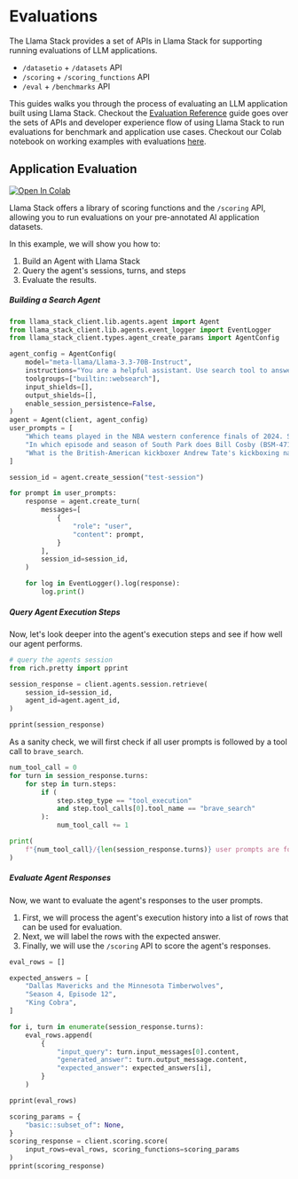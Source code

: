 # Evaluations

The Llama Stack provides a set of APIs in Llama Stack for supporting running evaluations of LLM applications.
- `/datasetio` + `/datasets` API
- `/scoring` + `/scoring_functions` API
- `/eval` + `/benchmarks` API



This guides walks you through the process of evaluating an LLM application built using Llama Stack. Checkout the [Evaluation Reference](../references/evals_reference/index.md) guide goes over the sets of APIs and developer experience flow of using Llama Stack to run evaluations for benchmark and application use cases. Checkout our Colab notebook on working examples with evaluations [here](https://colab.research.google.com/drive/10CHyykee9j2OigaIcRv47BKG9mrNm0tJ?usp=sharing).


## Application Evaluation

[![Open In Colab](https://colab.research.google.com/assets/colab-badge.svg)](https://colab.research.google.com/github/meta-llama/llama-stack/blob/main/docs/getting_started.ipynb)

Llama Stack offers a library of scoring functions and the `/scoring` API, allowing you to run evaluations on your pre-annotated AI application datasets.

In this example, we will show you how to:
1. Build an Agent with Llama Stack
2. Query the agent's sessions, turns, and steps
3. Evaluate the results.

##### Building a Search Agent
```python
from llama_stack_client.lib.agents.agent import Agent
from llama_stack_client.lib.agents.event_logger import EventLogger
from llama_stack_client.types.agent_create_params import AgentConfig

agent_config = AgentConfig(
    model="meta-llama/Llama-3.3-70B-Instruct",
    instructions="You are a helpful assistant. Use search tool to answer the questions. ",
    toolgroups=["builtin::websearch"],
    input_shields=[],
    output_shields=[],
    enable_session_persistence=False,
)
agent = Agent(client, agent_config)
user_prompts = [
    "Which teams played in the NBA western conference finals of 2024. Search the web for the answer.",
    "In which episode and season of South Park does Bill Cosby (BSM-471) first appear? Give me the number and title. Search the web for the answer.",
    "What is the British-American kickboxer Andrew Tate's kickboxing name? Search the web for the answer.",
]

session_id = agent.create_session("test-session")

for prompt in user_prompts:
    response = agent.create_turn(
        messages=[
            {
                "role": "user",
                "content": prompt,
            }
        ],
        session_id=session_id,
    )

    for log in EventLogger().log(response):
        log.print()
```


##### Query Agent Execution Steps

Now, let's look deeper into the agent's execution steps and see if how well our agent performs.
```python
# query the agents session
from rich.pretty import pprint

session_response = client.agents.session.retrieve(
    session_id=session_id,
    agent_id=agent.agent_id,
)

pprint(session_response)
```

As a sanity check, we will first check if all user prompts is followed by a tool call to `brave_search`.
```python
num_tool_call = 0
for turn in session_response.turns:
    for step in turn.steps:
        if (
            step.step_type == "tool_execution"
            and step.tool_calls[0].tool_name == "brave_search"
        ):
            num_tool_call += 1

print(
    f"{num_tool_call}/{len(session_response.turns)} user prompts are followed by a tool call to `brave_search`"
)
```

##### Evaluate Agent Responses
Now, we want to evaluate the agent's responses to the user prompts.

1. First, we will process the agent's execution history into a list of rows that can be used for evaluation.
2. Next, we will label the rows with the expected answer.
3. Finally, we will use the `/scoring` API to score the agent's responses.

```python
eval_rows = []

expected_answers = [
    "Dallas Mavericks and the Minnesota Timberwolves",
    "Season 4, Episode 12",
    "King Cobra",
]

for i, turn in enumerate(session_response.turns):
    eval_rows.append(
        {
            "input_query": turn.input_messages[0].content,
            "generated_answer": turn.output_message.content,
            "expected_answer": expected_answers[i],
        }
    )

pprint(eval_rows)

scoring_params = {
    "basic::subset_of": None,
}
scoring_response = client.scoring.score(
    input_rows=eval_rows, scoring_functions=scoring_params
)
pprint(scoring_response)
```
